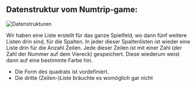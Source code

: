 ## Datenstruktur vom Numtrip-game:

![Datenstrukturen](images/Foto_Datenstrukturen_Numtrip.jpg)

Wir haben eine Liste erstellt für das ganze Spielfeld, wo dann fünf weitere Listen drin sind, für die Spalten. In jeder dieser Spaltenlisten ist wieder eine Liste drin für die Anzahl Zeilen. Jede dieser Zeilen ist mit einer Zahl (der Zahl der Nummer auf dem Viereck) gespeichert. Diese wiederum weist dann auf eine bestimmte Farbe hin.

- Die Form des quadrats ist vordefiniert.
- Die dritte (Zeilen-)Liste bräuchte es womöglich gar nicht
